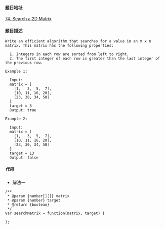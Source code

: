 #### 题目地址
[74. Search a 2D Matrix](https://leetcode.com/problems/search-a-2d-matrix/)
#### 题目描述
```
Write an efficient algorithm that searches for a value in an m x n matrix. This matrix has the following properties:

  1. Integers in each row are sorted from left to right.
  2. The first integer of each row is greater than the last integer of the previous row.

Example 1:

  Input:
  matrix = [
    [1,   3,  5,  7],
    [10, 11, 16, 20],
    [23, 30, 34, 50]
  ]
  target = 3
  Output: true

Example 2:

  Input:
  matrix = [
    [1,   3,  5,  7],
    [10, 11, 16, 20],
    [23, 30, 34, 50]
  ]
  target = 13
  Output: false
```

##### 代码

- 解法一
```
/**
 * @param {number[][]} matrix
 * @param {number} target
 * @return {boolean}
 */
var searchMatrix = function(matrix, target) {
    
};
```
